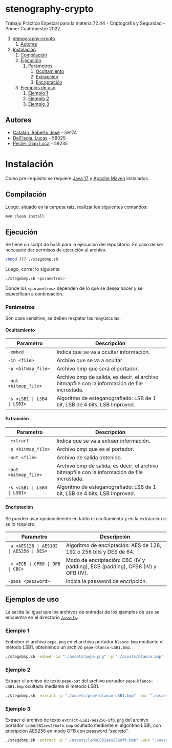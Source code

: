 # stenography-crypto

Trabajo Práctico Especial para la materia 72.44 - Criptografía y Seguridad - Primer Cuatrimestre 2022.

1. [stenography-crypto](#stenography-crypto)
   1. [Autores](#autores)
2. [Instalación](#instalación)
   1. [Compilación](#compilación)
   2. [Ejecución](#ejecución)
      1. [Parámetros](#parámetros)
         1. [Ocultamiento](#ocultamiento)
         2. [Extracción](#extracción)
         3. [Encriptación](#encriptación)
   3. [Ejemplos de uso](#ejemplos-de-uso)
      1. [Ejemplo 1](#ejemplo-1)
      2. [Ejemplo 2](#ejemplo-2)
      3. [Ejemplo 3](#ejemplo-3)

## Autores

* [Catalán, Roberto José](https://github.com/rcatalan98) - 59174
* [Dell'Isola, Lucas](https://github.com/ldellisola) - 58025
* [Pecile, Gian Luca](https://github.com/glpecile) - 59235

# Instalación

Como pre-requisito se requiere [Java 17](https://www.oracle.com/java/technologies/downloads/) y [Apache Maven](https://maven.apache.org/download.cgi) instalados.

## Compilación

Luego, situado en la carpeta raíz, realizar los siguientes comandos:
```sh
mvn clean install
```

## Ejecución
Se tiene un script de bash para la ejecución del repositorio.
En caso de ser necesario dar permisos de ejecución al archivo.
```sh
chmod 777 ./stegobmp.sh
```
Luego, correr lo siguiente
```sh
./stegobmp.sh <parametros>
```
Donde los `<parametros>` dependen de lo que se desea hacer y se especifican a continuación.

### Parámetros

Son case sensitive, se deben respetar las mayúsculas.

#### Ocultamiento

| Parametro            | Descripción                                                                                   |
|----------------------|-----------------------------------------------------------------------------------------------|
| `-embed`             | Indica que se va a ocultar información.                                                       |
| `-in <file>`         | Archivo que se va a ocultar.                                                                  |
| `-p <bitmap_file>`   | Archivo bmp que será el portador.                                                             |
| `-out <bitmap_file>` | Archivo bmp de salida, es decir, el archivo bitmapfile con la información de file incrustada. |
| `-s <LSB1 \| LSB4 \| LSBI>` | Algoritmo de esteganografiado: LSB de 1 bit, LSB de 4 bits, LSB Improved.  |

#### Extracción

| Parametro            | Descripción                                                                                   |
|----------------------|-----------------------------------------------------------------------------------------------|
| `-extract`           | Indica que se va a extraer información.                                                       |
| `-p <bitmap_file>`   | Archivo bmp que es el portador.                                                               |
| `-out <file>`        | Archivo de salida obtenido.                                                                   |
| `-out <bitmap_file>` | Archivo bmp de salida, es decir, el archivo bitmapfile con la información de file incrustada. |
| `-s <LSB1 \| LSB4 \| LSBI>` | Algoritmo de esteganografiado: LSB de 1 bit, LSB de 4 bits, LSB Improved.  |

#### Encriptación

Se pueden usar opcionalmente en tanto el ocultamiento y en la extracción si se lo requiere.

| Parametro            | Descripción                                                                                |
|----------------------|--------------------------------------------------------------------------------------------|
| `-a <AES128 \| AES192 \| AES256 \| DES>` | Algoritmo de encriptación: AES de 128, 192 o 256 bits y DES de 64.     |
| `-m <ECB \| CFB8 \| OFB \| CBC>` | Modo de encriptación: CBC (IV y padding), ECB (padding), CFB8 (IV) y OFB (IV). |
| `-pass <password>`   | Indica la password de encripción.                                                          |


## Ejemplos de uso

La salida (al igual que los archivos de entrada) de los ejemplos de uso se encuentra en el directorio [`/assets`](/assets).

### Ejemplo 1

Embeber el archivo `pepe.png` en el archivo portador `blanco.bmp` mediante el método LSB1. obteniendo un archivo `pepe-blanco-LSB1.bmp`.
```sh
./stegobmp.sh -embed -in "./assets/pepe.png" -p "./assets/blanco.bmp" -out "./assets/pepe-blanco-LSB1" -s LSB1
```

### Ejemplo 2

Extraer el archivo de texto `pepe-out` del archivo portador `pepe-blanco-LSB1.bmp` ocultado mediante el método LSB1.
```sh
./stegobmp.sh -extract -p "./assets/pepe-blanco-LSB1.bmp" -out "./assets/pepe-out" -s LSB1
```

### Ejemplo 3

Extraer el archivo de texto `extract-LSBI-aes256-ofb.png` del archivo portador `ladoLSBIaes256ofb.bmp` ocultado mediante el algoritmo LSBI, con encripción AES256 en modo OFB con password “secreto”.
```sh
./stegobmp.sh -extract -p "./assets/ladoLSBIaes256ofb.bmp" -out "./assets/extract-LSBI-aes256-ofb" -s LSBI -a AES256 -m OFB -pass "secreto"
```

